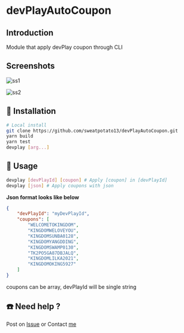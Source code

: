 # devPlayAutoCoupon

## Introduction
Module that apply devPlay coupon through CLI

## Screenshots
![ss1](https://i.imgur.com/fiui4Ww.gif)

![ss2](https://i.imgur.com/ejJWuIV.png)


## 💾 Installation
```sh
# Local install
git clone https://github.com/sweatpotato13/devPlayAutoCoupon.git
yarn build
yarn test
devplay [arg...]
```

## 💾 Usage
```sh
devplay [devPlayId] [coupon] # Apply [coupon] in [devPlayId]
devplay [json] # Apply coupons with json
```
**Json format looks like below**
```json
{
    "devPlayId": "myDevPlayId",
    "coupons": [
        "WELCOMETOKINGDOM",
        "KINGDOMWELOVEYOU",
        "KINGDOMSUNBA0128",
        "KINGDOMYANGDDING",
        "KINGDOMSWAMP0130",
        "TK2PO5GA87DBJALQ",
        "KINGDOMLILKA2021",
        "KINGDOMOKING5927"
    ]
}
```
coupons can be array, devPlayId will be single string

## ☎️ Need help ?
Post on [Issue](https://github.com/sweatpotato13/devPlayAutoCoupon/issues)
or
Contact [me](sweatpotato13@gmail.com)
